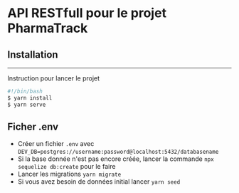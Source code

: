 # API RESTfull pour le projet PharmaTrack

## Installation

---

Instruction pour lancer le projet

```bash
#!/bin/bash
$ yarn install
$ yarn serve
```

## Ficher .env

- Créer un fichier `.env` avec `DEV_DB=postgres://username:password@localhost:5432/databasename`
- Si la base donnée n'est pas encore créée, lancer la commande `npx sequelize db:create` pour le faire
- Lancer les migrations `yarn migrate`
- Si vous avez besoin de données initial lancer `yarn seed`
